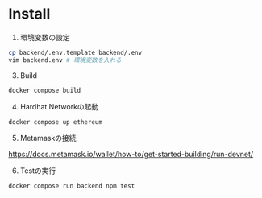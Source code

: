 # Install

1. 環境変数の設定

```zsh
cp backend/.env.template backend/.env
vim backend.env # 環境変数を入れる
```

3. Build

```zsh
docker compose build
```

4. Hardhat Networkの起動

```zsh
docker compose up ethereum
```

5. Metamaskの接続

https://docs.metamask.io/wallet/how-to/get-started-building/run-devnet/

6. Testの実行

```zsh
docker compose run backend npm test
```
